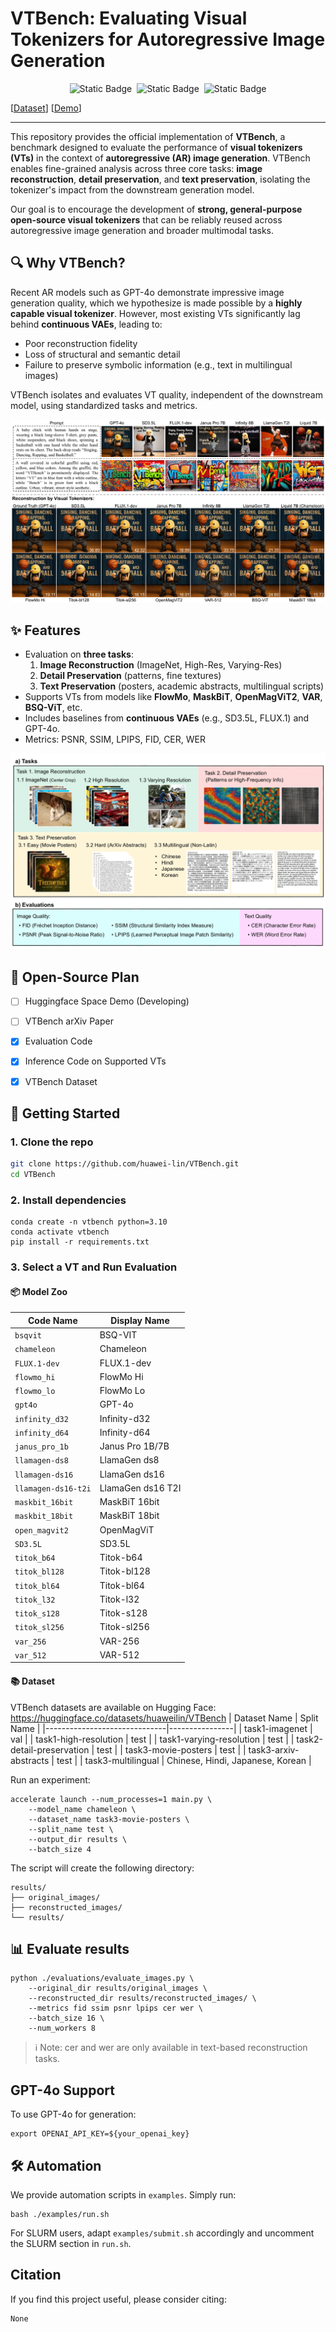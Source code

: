# VTBench: Evaluating Visual Tokenizers for Autoregressive Image Generation
<div align="center">
  
![Static Badge](https://img.shields.io/badge/VTBench-yellow?logoSize=4&label=%F0%9F%A4%97%20Dataset&labelColor=gray&link=https%3A%2F%2Fhuggingface.co%2Fdatasets%2Fhuaweilin%2FVTBench)&nbsp;
![Static Badge](https://img.shields.io/badge/VTBench-%23157bf9?label=%F0%9F%A4%97%20Demo&labelColor=gray&link=https%3A%2F%2Fhuggingface.co%2Fspaces%2Fhuaweilin%2FVTBench)&nbsp;
![Static Badge](https://img.shields.io/badge/huawei--lin%2FVTBench-blue?label=Code&labelColor=gray&link=https%3A%2F%2Fgithub.com%2Fhuawei-lin%2FVTBench%2Ftree%2Fmain)


</div>

[[Dataset](https://huggingface.co/datasets/huaweilin/VTBench)] [[Demo](https://huggingface.co/spaces/huaweilin/VTBench)]

---

This repository provides the official implementation of **VTBench**, a benchmark designed to evaluate the performance of **visual tokenizers (VTs)** in the context of **autoregressive (AR) image generation**. VTBench enables fine-grained analysis across three core tasks: **image reconstruction**, **detail preservation**, and **text preservation**, isolating the tokenizer's impact from the downstream generation model.

Our goal is to encourage the development of **strong, general-purpose open-source visual tokenizers** that can be reliably reused across autoregressive image generation and broader multimodal tasks.


## 🔍 Why VTBench?

Recent AR models such as GPT-4o demonstrate impressive image generation quality, which we hypothesize is made possible by a **highly capable visual tokenizer**. However, most existing VTs significantly lag behind **continuous VAEs**, leading to:

- Poor reconstruction fidelity  
- Loss of structural and semantic detail  
- Failure to preserve symbolic information (e.g., text in multilingual images)

VTBench isolates and evaluates VT quality, independent of the downstream model, using standardized tasks and metrics.

![Comparison of Different Models and Visual Tokenizers](./assets/comparison_of_generation.png)


## ✨ Features

- Evaluation on **three tasks**:
  1. **Image Reconstruction** (ImageNet, High-Res, Varying-Res)
  2. **Detail Preservation** (patterns, fine textures)
  3. **Text Preservation** (posters, academic abstracts, multilingual scripts)
- Supports VTs from models like **FlowMo**, **MaskBiT**, **OpenMagViT2**, **VAR**, **BSQ-ViT**, etc.
- Includes baselines from **continuous VAEs** (e.g., SD3.5L, FLUX.1) and GPT-4o.
- Metrics: PSNR, SSIM, LPIPS, FID, CER, WER

![Overview of VTBench](./assets/overview.png)

## 📑 Open-Source Plan
- [ ] Huggingface Space Demo (Developing)
- [ ] VTBench arXiv Paper
- [x] Evaluation Code
- [x] Inference Code on Supported VTs
- [x] VTBench Dataset


## 🚀 Getting Started

### 1. Clone the repo
```bash
git clone https://github.com/huawei-lin/VTBench.git
cd VTBench
```

### 2. Install dependencies
```
conda create -n vtbench python=3.10
conda activate vtbench
pip install -r requirements.txt
```

### 3. Select a VT and Run Evaluation
#### 📦 Model Zoo
| Code Name           | Display Name      |
| ------------------- | ----------------- |
| `bsqvit`            | BSQ-VIT           |
| `chameleon`         | Chameleon         |
| `FLUX.1-dev`        | FLUX.1-dev        |
| `flowmo_hi`         | FlowMo Hi         |
| `flowmo_lo`         | FlowMo Lo         |
| `gpt4o`             | GPT-4o            |
| `infinity_d32`      | Infinity-d32      |
| `infinity_d64`      | Infinity-d64      |
| `janus_pro_1b`      | Janus Pro 1B/7B   |
| `llamagen-ds8`      | LlamaGen ds8      |
| `llamagen-ds16`     | LlamaGen ds16     |
| `llamagen-ds16-t2i` | LlamaGen ds16 T2I |
| `maskbit_16bit`     | MaskBiT 16bit     |
| `maskbit_18bit`     | MaskBiT 18bit     |
| `open_magvit2`      | OpenMagViT        |
| `SD3.5L`            | SD3.5L            |
| `titok_b64`         | Titok-b64         |
| `titok_bl128`       | Titok-bl128       |
| `titok_bl64`        | Titok-bl64        |
| `titok_l32`         | Titok-l32         |
| `titok_s128`        | Titok-s128        |
| `titok_sl256`       | Titok-sl256       |
| `var_256`           | VAR-256           |
| `var_512`           | VAR-512           |

#### 📚 Dataset
VTBench datasets are available on Hugging Face: https://huggingface.co/datasets/huaweilin/VTBench
| Dataset Name                  | Split Name     |
|------------------------------|----------------|
| task1-imagenet               | val            |
| task1-high-resolution        | test           |
| task1-varying-resolution     | test           |
| task2-detail-preservation    | test           |
| task3-movie-posters          | test           |
| task3-arxiv-abstracts        | test           |
| task3-multilingual           | Chinese, Hindi, Japanese, Korean        |

Run an experiment:
```
accelerate launch --num_processes=1 main.py \
    --model_name chameleon \
    --dataset_name task3-movie-posters \
    --split_name test \
    --output_dir results \
    --batch_size 4
```

The script will create the following directory:
```
results/
├── original_images/
├── reconstructed_images/
└── results/
```

## 📊 Evaluate results
```
python ./evaluations/evaluate_images.py \
    --original_dir results/original_images \
    --reconstructed_dir results/reconstructed_images/ \
    --metrics fid ssim psnr lpips cer wer \
    --batch_size 16 \
    --num_workers 8
```
> ℹ️ Note: cer and wer are only available in text-based reconstruction tasks.

## GPT-4o Support
To use GPT-4o for generation:
```
export OPENAI_API_KEY=${your_openai_key}
```

## 🛠️ Automation
We provide automation scripts in `examples`. Simply run:
```
bash ./examples/run.sh
```
For SLURM users, adapt `examples/submit.sh` accordingly and uncomment the SLURM section in `run.sh`.

## Citation

If you find this project useful, please consider citing:
```
None
```
